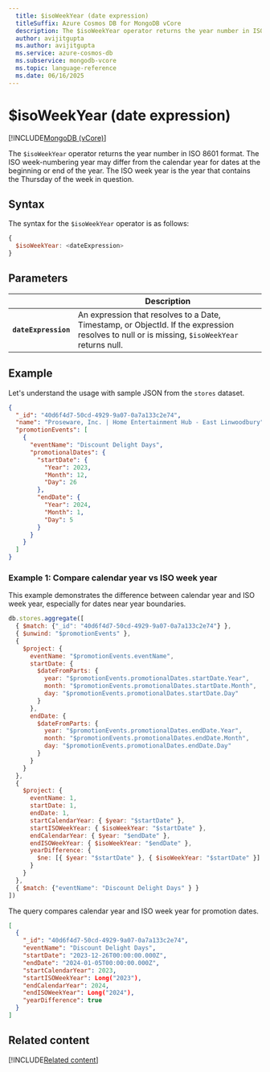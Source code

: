```yaml
---
  title: $isoWeekYear (date expression)
  titleSuffix: Azure Cosmos DB for MongoDB vCore
  description: The $isoWeekYear operator returns the year number in ISO 8601 format, which may differ from the calendar year for dates at the beginning or end of the year.
  author: avijitgupta
  ms.author: avijitgupta
  ms.service: azure-cosmos-db
  ms.subservice: mongodb-vcore
  ms.topic: language-reference
  ms.date: 06/16/2025
---
```


# $isoWeekYear (date expression)

[!INCLUDE[MongoDB (vCore)](~/reusable-content/ce-skilling/azure/includes/cosmos-db/includes/appliesto-mongodb-vcore.md)]

The `$isoWeekYear` operator returns the year number in ISO 8601 format. The ISO week-numbering year may differ from the calendar year for dates at the beginning or end of the year. The ISO week year is the year that contains the Thursday of the week in question.

## Syntax

The syntax for the `$isoWeekYear` operator is as follows:

```javascript
{
  $isoWeekYear: <dateExpression>
}
```

## Parameters

| | Description |
| --- | --- |
| **`dateExpression`** | An expression that resolves to a Date, Timestamp, or ObjectId. If the expression resolves to null or is missing, `$isoWeekYear` returns null. |

## Example

Let's understand the usage with sample JSON from the `stores` dataset.

```json
{
  "_id": "40d6f4d7-50cd-4929-9a07-0a7a133c2e74",
  "name": "Proseware, Inc. | Home Entertainment Hub - East Linwoodbury",
  "promotionEvents": [
    {
      "eventName": "Discount Delight Days",
      "promotionalDates": {
        "startDate": {
          "Year": 2023,
          "Month": 12,
          "Day": 26
        },
        "endDate": {
          "Year": 2024,
          "Month": 1,
          "Day": 5
        }
      }
    }
  ]
}
```

### Example 1: Compare calendar year vs ISO week year

This example demonstrates the difference between calendar year and ISO week year, especially for dates near year boundaries.

```javascript
db.stores.aggregate([
  { $match: {"_id": "40d6f4d7-50cd-4929-9a07-0a7a133c2e74"} },
  { $unwind: "$promotionEvents" },
  {
    $project: {
      eventName: "$promotionEvents.eventName",
      startDate: {
        $dateFromParts: {
          year: "$promotionEvents.promotionalDates.startDate.Year",
          month: "$promotionEvents.promotionalDates.startDate.Month",
          day: "$promotionEvents.promotionalDates.startDate.Day"
        }
      },
      endDate: {
        $dateFromParts: {
          year: "$promotionEvents.promotionalDates.endDate.Year",
          month: "$promotionEvents.promotionalDates.endDate.Month",
          day: "$promotionEvents.promotionalDates.endDate.Day"
        }
      }
    }
  },
  {
    $project: {
      eventName: 1,
      startDate: 1,
      endDate: 1,
      startCalendarYear: { $year: "$startDate" },
      startISOWeekYear: { $isoWeekYear: "$startDate" },
      endCalendarYear: { $year: "$endDate" },
      endISOWeekYear: { $isoWeekYear: "$endDate" },
      yearDifference: {
        $ne: [{ $year: "$startDate" }, { $isoWeekYear: "$startDate" }]
      }
    }
  },
  { $match: {"eventName": "Discount Delight Days" } }
])
```

The query compares calendar year and ISO week year for promotion dates.

```json
[
  {
    "_id": "40d6f4d7-50cd-4929-9a07-0a7a133c2e74",
    "eventName": "Discount Delight Days",
    "startDate": "2023-12-26T00:00:00.000Z",
    "endDate": "2024-01-05T00:00:00.000Z",
    "startCalendarYear": 2023,
    "startISOWeekYear": Long("2023"),
    "endCalendarYear": 2024,
    "endISOWeekYear": Long("2024"),
    "yearDifference": true
  }
]
```

## Related content

[!INCLUDE[Related content](../includes/related-content.md)]
